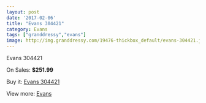 ```yaml
---
layout: post
date: '2017-02-06'
title: "Evans 304421"
category: Evans
tags: ["granddressy","evans"]
image: http://img.granddressy.com/19476-thickbox_default/evans-304421.jpg
---
```

Evans 304421

On Sales: **$251.99**
<a href="https://www.granddressy.com/en/evans/18459-evans-304421.html"><amp-img layout="responsive" width="600" height="600" src="//img.granddressy.com/19476-thickbox_default/evans-304421.jpg" alt="Evans 304421 0" /></a>

Buy it: [Evans 304421](https://www.granddressy.com/en/evans/18459-evans-304421.html "Evans 304421")

View more: [Evans](https://www.granddressy.com/en/400-evans "Evans")
